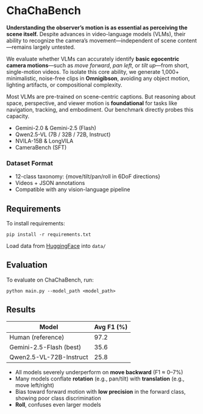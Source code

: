 # ChaChaBench

**Understanding the observer’s motion is as essential as perceiving the scene itself.**
Despite advances in video-language models (VLMs), their ability to recognize the camera’s movement—independent of scene content—remains largely untested.

We evaluate whether VLMs can accurately identify **basic egocentric camera motions**—such as *move forward*, *pan left*, or *tilt up*—from short, single-motion videos. To isolate this core ability, we generate 1,000+ minimalistic, noise-free clips in **Omnigibson**, avoiding any object motion, lighting artifacts, or compositional complexity.

Most VLMs are pre-trained on scene-centric captions. But reasoning about space, perspective, and viewer motion is **foundational** for tasks like navigation, tracking, and embodiment. Our benchmark directly probes this capacity.

* Gemini-2.0 & Gemini-2.5 (Flash)
* Qwen2.5-VL (7B / 32B / 72B, Instruct)
* NVILA-15B & LongVILA
* CameraBench (SFT)

### Dataset Format

* 12-class taxonomy: {move/tilt/pan/roll in 6DoF directions}
* Videos + JSON annotations
* Compatible with any vision-language pipeline

## Requirements

To install requirements:

```setup
pip install -r requirements.txt
```
Load data from [HuggingFace](https://huggingface.co/datasets/carihe/ChaChaBench) into `data/`

## Evaluation

To evaluate on ChaChaBench, run:

```eval
python main.py --model_path <model_path>
```

## Results

| Model                   | Avg F1 (%) |
| ----------------------- | ---------- | 
| Human (reference)       | 97.2       | 
| Gemini-2.5-Flash (best) | 35.6       | 
| Qwen2.5-VL-72B-Instruct | 25.8       | 

* All models severely underperform on **move backward** (F1 ≈ 0–7%)
* Many models conflate **rotation** (e.g., pan/tilt) with **translation** (e.g., move left/right)
* Bias toward forward motion with **low precision** in the forward class, showing poor class discrimination
* **Roll**, confuses even larger models

